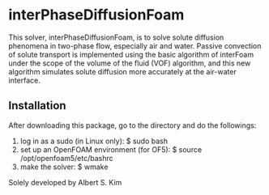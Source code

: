 # interPhaseDiffusionFoam
This solver, interPhaseDiffusionFoam, is to solve solute diffusion phenomena in two-phase flow, especially air and water. Passive convection of solute transport is implemented using the basic algorithm of interFoam under the scope of the volume of the fluid (VOF) algorithm, and this new algorithm simulates solute diffusion more accurately at the air-water interface.

## Installation
After downloading this package, go to the directory and do the followings:
1. log in as a sudo (in Linux only): $ sudo bash
2. set up an OpenFOAM environment (for OF5): $ source /opt/openfoam5/etc/bashrc
3. make the solver: $ wmake

Solely developed by Albert S. Kim

